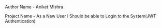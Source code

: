 
Author Name - Aniket Mishra

Project Name - As a New User I Should be able to Login to the System(JWT Authentication)
